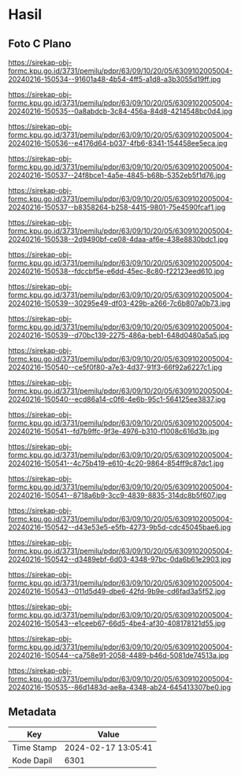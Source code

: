 # Hasil

## Foto C Plano

https://sirekap-obj-formc.kpu.go.id/3731/pemilu/pdpr/63/09/10/20/05/6309102005004-20240216-150534--91601a48-4b54-4ff5-a1d8-a3b3055d19ff.jpg

https://sirekap-obj-formc.kpu.go.id/3731/pemilu/pdpr/63/09/10/20/05/6309102005004-20240216-150535--0a8abdcb-3c84-456a-84d8-4214548bc0d4.jpg

https://sirekap-obj-formc.kpu.go.id/3731/pemilu/pdpr/63/09/10/20/05/6309102005004-20240216-150536--e4176d64-b037-4fb6-8341-154458ee5eca.jpg

https://sirekap-obj-formc.kpu.go.id/3731/pemilu/pdpr/63/09/10/20/05/6309102005004-20240216-150537--24f8bce1-4a5e-4845-b68b-5352eb5f1d76.jpg

https://sirekap-obj-formc.kpu.go.id/3731/pemilu/pdpr/63/09/10/20/05/6309102005004-20240216-150537--b8358264-b258-4415-9801-75e4590fcaf1.jpg

https://sirekap-obj-formc.kpu.go.id/3731/pemilu/pdpr/63/09/10/20/05/6309102005004-20240216-150538--2d9490bf-ce08-4daa-af6e-438e8830bdc1.jpg

https://sirekap-obj-formc.kpu.go.id/3731/pemilu/pdpr/63/09/10/20/05/6309102005004-20240216-150538--fdccbf5e-e6dd-45ec-8c80-f22123eed610.jpg

https://sirekap-obj-formc.kpu.go.id/3731/pemilu/pdpr/63/09/10/20/05/6309102005004-20240216-150539--30295e49-df03-429b-a266-7c6b807a0b73.jpg

https://sirekap-obj-formc.kpu.go.id/3731/pemilu/pdpr/63/09/10/20/05/6309102005004-20240216-150539--d70bc139-2275-486a-beb1-648d0480a5a5.jpg

https://sirekap-obj-formc.kpu.go.id/3731/pemilu/pdpr/63/09/10/20/05/6309102005004-20240216-150540--ce5f0f80-a7e3-4d37-91f3-66f92a6227c1.jpg

https://sirekap-obj-formc.kpu.go.id/3731/pemilu/pdpr/63/09/10/20/05/6309102005004-20240216-150540--ecd86a14-c0f6-4e6b-95c1-564125ee3837.jpg

https://sirekap-obj-formc.kpu.go.id/3731/pemilu/pdpr/63/09/10/20/05/6309102005004-20240216-150541--fd7b9ffc-9f3e-4976-b310-f1008c616d3b.jpg

https://sirekap-obj-formc.kpu.go.id/3731/pemilu/pdpr/63/09/10/20/05/6309102005004-20240216-150541--4c75b419-e610-4c20-9864-854ff9c87dc1.jpg

https://sirekap-obj-formc.kpu.go.id/3731/pemilu/pdpr/63/09/10/20/05/6309102005004-20240216-150541--8718a6b9-3cc9-4839-8835-314dc8b5f607.jpg

https://sirekap-obj-formc.kpu.go.id/3731/pemilu/pdpr/63/09/10/20/05/6309102005004-20240216-150542--d43e53e5-e5fb-4273-9b5d-cdc45045bae6.jpg

https://sirekap-obj-formc.kpu.go.id/3731/pemilu/pdpr/63/09/10/20/05/6309102005004-20240216-150542--d3489ebf-6d03-4348-97bc-0da6b61e2903.jpg

https://sirekap-obj-formc.kpu.go.id/3731/pemilu/pdpr/63/09/10/20/05/6309102005004-20240216-150543--011d5d49-dbe6-42fd-9b9e-cd6fad3a5f52.jpg

https://sirekap-obj-formc.kpu.go.id/3731/pemilu/pdpr/63/09/10/20/05/6309102005004-20240216-150543--e1ceeb67-66d5-4be4-af30-408178121d55.jpg

https://sirekap-obj-formc.kpu.go.id/3731/pemilu/pdpr/63/09/10/20/05/6309102005004-20240216-150544--ca758e91-2058-4489-b46d-5081de74513a.jpg

https://sirekap-obj-formc.kpu.go.id/3731/pemilu/pdpr/63/09/10/20/05/6309102005004-20240216-150535--86d1483d-ae8a-4348-ab24-645413307be0.jpg


## Metadata

| Key        | Value               |
| ---------- | ------------------- |
| Time Stamp | 2024-02-17 13:05:41 |
| Kode Dapil | 6301                |



